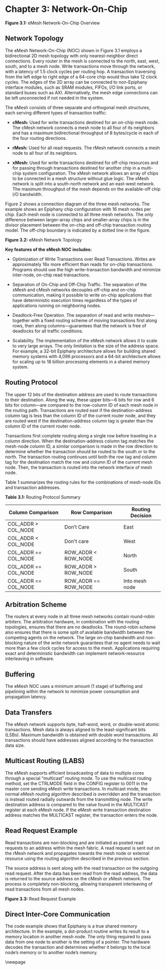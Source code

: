 
Chapter 3: Network-On-Chip
===========================================================================

**Figure 3.1:** eMesh Network-On-Chip Overview

## Network Topology

The eMesh Network-On-Chip (NOC) shown in Figure 3.1 employs a bidirectional 2D mesh topology with only nearest-neighbor direct connections. Every router in the mesh is connected to the north, east, west, south, and to a mesh node. Write transactions move through the network, with a latency of 1.5 clock cycles per routing hop. A transaction traversing from the left edge to right edge of a 64-core chip would thus take 12 clock cycles. The edges of the 2D array can be connected to non-Epiphany interface modules, such as SRAM modules, FIFOs, I/O link ports, or standard buses such as AXI. Alternatively, the mesh edge connections can be left unconnected if not needed in the system.

The eMesh consists of three separate and orthogonal mesh structures, each serving different types of transaction traffic:

* **cMesh:** Used for write transactions destined for an on-chip mesh node. The cMesh network connects a mesh node to all four of its neighbors and has a maximum bidirectional throughput of 8 bytes/cycle in each of the four routing directions.

* **rMesh:** Used for all read requests. The rMesh network connects a mesh node to all four of its neighbors.

* **xMesh:** Used for write transactions destined for off-chip resources and for passing through transactions destined for another chip in a multi-chip system configuration. The xMesh network allows an array of chips to be connected in a mesh structure without glue logic. The xMesh network is split into a south-north network and an east-west network. The maximum throughput of the mesh depends on the available-off chip I/O bandwidth. 

Figure 2 shows a connection diagram of the three mesh networks. The example shows an Epiphany chip configuration with 16 mesh nodes per chip. Each mesh node is connected to all three mesh networks. The only difference between larger-array chips and smaller-array chips is in the divisor placement between the on-chip and off-chip transaction routing model. The off-chip boundary is indicated by a dotted line in the figure. 

**Figure 3.2:** eMesh Network Topology

**Key features of the eMesh NOC includes:**

* Optimization of Write Transactions over Read Transactions. Writes are approximately 16x more efficient than reads for on-chip transactions. Programs should use the high write-transaction bandwidth and minimize inter-node, on-chip read transactions.

* Separation of On-Chip and Off-Chip Traffic. The separation of the xMesh and cMesh networks decouples off-chip and on-chip communication, making it possible to write on-chip applications that have deterministic execution times regardless of the types of applications running on neighboring nodes.

* Deadlock-Free Operation. The separation of read and write meshes—together with a fixed routing scheme of moving transactions first along rows, then along columns—guarantees that the network is free of deadlocks for all traffic conditions.

* Scalability. The implementation of the eMesh network allows it to scale to very large arrays. The only limitation is the size of the address space. For example, a 32-bit Epiphany architecture allows for building shared memory systems with 4,096 processors and a 64-bit architecture allows for scaling up to 18 billion processing elements in a shared memory system.

## Routing Protocol

The upper 12 bits of the destination address are used to route transactions to their destination. Along the way, these upper bits—6 bits for row and 6 bits for column—are compared to the row-column ID of each mesh node in the routing path. Transactions are routed east if the destination-address column tag is less than the column ID of the current router node, and they are routed west if the destination-address column tag is greater than the column ID of the current router node.

Transactions first complete routing along a single row before traveling in a column direction. When the destination-address column tag matches the mesh-node column ID, a similar comparison is made in the row direction to determine whether the transaction should be routed to the south or to the north. The transaction routing continues until both the row tag and column tag for the destination match the row and column ID of the current mesh node. Then, the transaction is routed into the network interface of mesh node.

Table 1 summarizes the routing rules for the combinations of mesh-node IDs and transaction addresses.

**Table 3.1:** Routing Protocol Summary

| Column Comparison     | Row Comparison       | Routing Decision
| ----------------------| --------------       | ----------------
| COL_ADDR > COL_NODE   | Don’t Care           | East
| COL_ADDR < COL_NODE   | Don't care           | West
| COL_ADDR == COL_NODE  | ROW_ADDR < ROW_NODE  | North
| COL_ADDR == COL_NODE  | ROW_ADDR > ROW_NODE  | South
| COL_ADDR == COL_NODE  | ROW_ADDR == ROW_NODE | Into mesh node

## Arbitration Scheme

The routers at every node in all three mesh networks contain round-robin arbiters. The arbitration hardware, in combination with the routing topologies, ensures that there are no deadlocks. The round-robin scheme also ensures that there is some split of available bandwidth between the competing agents on the network. The large on-chip bandwidth and non-blocking nature of the write network guarantees that no agent needs to wait more than a few clock cycles for access to the mesh. Applications requiring exact and deterministic bandwidth can implement network-resource interleaving in software.


## Buffering

The eMesh NOC uses a minimum amount (1 stage) of buffering and pipelining within the network to minimize power consumption and propagation latency.

## Data Transfers

The eMesh network supports byte, half-word, word, or double-word atomic transactions. Mesh data is always aligned to the least-significant bits (LSBs). Maximum bandwidth is obtained with double word transactions. All transactions should have addresses aligned according to the transaction data size.

## Multicast Routing (LABS)

The eMesh supports efficient broadcasting of data to multiple cores through a special “multicast” routing mode. To use the multicast routing method, set the CTRLMODE field in the CONFIG register to 0011 in the master core sending eMesh write transactions. In multicast mode, the normal eMesh routing algorithm described is overridden and the transaction is instead routed radially outwards from the transmitting node. The write destination address is compared to the value found in the MULTICAST register at each eMesh node. If the eMesh write transaction destination address matches the MULTICAST register, the transaction enters the node.

## Read Request Example

Read transactions are non-blocking and are initiated as posted read requests to an address within the mesh fabric. A read request is sent out on the rMesh network and propagates towards the mesh node or external resource using the routing algorithm described in the previous section.

The source address is sent along with the read transaction on the outgoing read request. After the data has been read from the read address, the data is returned to the source address on the cMesh or xMesh network. The process is completely non-blocking, allowing transparent interleaving of read transactions from all mesh nodes. 

**Figure 3.3:** Read Request Example

## Direct Inter-Core Communication

The code example shows that Epiphany is a true shared memory architecture. In the example, a dot-product routine writes its result to a memory location in another mesh node. The only thing required to pass data from one node to another is the setting of a pointer. The hardware decodes the transaction and determines whether it belongs to the local node’s memory or to another node’s memory. 

\newpage
